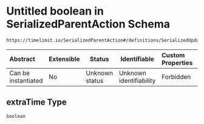 # Untitled boolean in SerializedParentAction Schema

```txt
https://timelimit.io/SerializedParentAction#/definitions/SerializedUpdateTimelimitRuleAction/properties/extraTime
```




| Abstract            | Extensible | Status         | Identifiable            | Custom Properties | Additional Properties | Access Restrictions | Defined In                                                                                        |
| :------------------ | ---------- | -------------- | ----------------------- | :---------------- | --------------------- | ------------------- | ------------------------------------------------------------------------------------------------- |
| Can be instantiated | No         | Unknown status | Unknown identifiability | Forbidden         | Allowed               | none                | [SerializedParentAction.schema.json\*](SerializedParentAction.schema.json "open original schema") |

## extraTime Type

`boolean`

